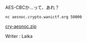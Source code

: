 AES-CBCか...って、あれ？

`nc aesnoc.crypto.wanictf.org 50000`

[cry-aesnoc.zip](https://score.wanictf.org/storage/51gz7qmqt1xuw5lrercvm4h1sd8yz7n8/cry-aesnoc.zip)

Writer : Laika
